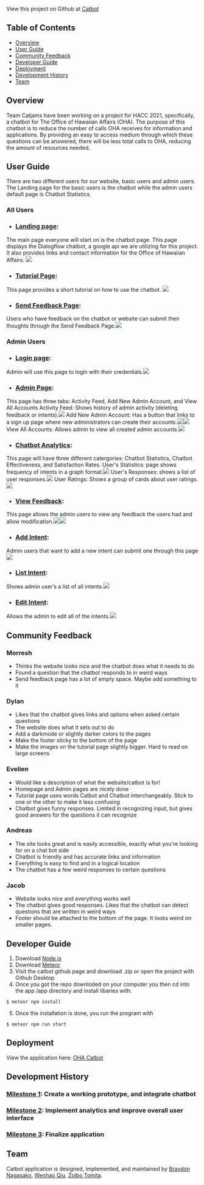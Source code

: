 View this project on Github at [Catbot](https://github.com/catjams/catbot)

## Table of Contents
* [Overview](#overview)
* [User Guide](#user-guide)
* [Community Feedback](#community-feedback)
* [Developer Guide](#developer-guide)
* [Deployment](#deployment)
* [Development History](#development-history)
* [Team](#team)

## Overview

Team Catjams have been working on a project for HACC 2021, specifically, a chatbot for The Office of Hawaiian Affairs (OHA). The purpose of this chatbot is to reduce the number of calls OHA receives for information and applications. By providing an easy to access medium through which these questions can be answered, there will be less total calls to OHA, reducing the amount of resources needed. 
  
## User Guide

There are two different users for our website, basic users and admin users. The Landing page for the basic users is the chatbot while the admin users default page is Chatbot Statistics. 

### All Users
 
 * ### [Landing page](https://catbot.bar/#/): 
 The main page everyone will start on is the chatbot page. This page displays the Dialogflow chatbot, a google api we are utilizing for this project. It 	also provides links and contact information for the Office of Hawaiian Affairs. ![](images/landing-page.jpg)
 * ### [Tutorial Page](https://catbot.bar/#/tutor): 
 This page provides a short tutorial on how to use the chatbot. ![](images/tutorial.jpg)
 * ### [Send Feedback Page](https://catbot.bar/#/sendfeedback): 
 Users who have feedback on the chatbot or website can submit their thoughts through the Send Feedback Page.![](images/send-feedback.jpg)
 
### Admin Users 

 * ### [Login page](https://catbot.bar/#/signin): 
 Admin will use this page to login with their credentials.![](images/login.jpg)
 * ### [Admin Page](https://catbot.bar/#/admin):
 This page has three tabs: Activity Feed, Add New Admin Account, and View All Accounts
  Activity Feed: Shows history of admin activity (deleting feedback or intents).![](images/activityFeed.png)
  Add New Admin Account: Has a button that links to a sign up page where new administrators can create their accounts.![](images/newAccount.png)![](images/add-account2.jpg)
  View All Accounts: Allows admin to view all created admin accounts.![](images/viewAccounts.png)
 * ### [Chatbot Analytics](https://catbot.bar/#/analytics): 
 This page will have three different catergories: Chatbot Statistics, Chatbot Effectiveness, and Satisfaction Rates.
  User's Statistics: page shows frequency of intents in a graph format.![](images/stats.jpg)
  User's Responses: shows a list of user responses.![](images/response.jpg)
  User Ratings: Shows a group of cards about user ratings.![](images/UserRatingsTab.png)
 * ### [View Feedback](https://catbot.bar/#/viewfeedbacks):
 This page allows the admin users to view any feedback the users had and allow modification.![](images/view-feedback.jpg)![](images/view-feedback2.jpg)
 * ### [Add Intent](https://catbot.bar/#/addintent): 
 Admin users that want to add a new intent can submit one through this page ![](images/add-intent.jpg)
 * ### [List Intent](https://catbot.bar/#/listintent): 
 Shows admin user’s a list of all intents.![](images/list-intent.jpg)
 * ### [Edit Intent](https://catbot.bar/#/listintent):
 Allows the admin to edit all of the intents.![](images/edit-intent.jpg)
 
## Community Feedback

### Morresh
* Thinks the website looks nice and the chatbot does what it needs to do
* Found a question that the chatbot responds to in weird ways
* Send feedback page has a lot of empty space. Maybe add something to it

### Dylan
* Likes that the chatbot gives links and options when asked certain questions
* The website does what it sets out to do
* Add a darkmode or slightly darker colors to the pages
* Make the footer sticky to the bottom of the page
* Make the images on the tutorial page slightly bigger. Hard to read on large screens

### Evelien
* Would like a description of what the website/catbot is for!
* Homepage and Admin pages are nicely done
* Tutorial page uses words Catbot and Chatbot interchangeably. Stick to one or the other to make it less confusing
* Chatbot gives funny responses. Limited in recognizing input, but gives good answers for the questions it can recognize

### Andreas
* The site looks great and is easily accessible, exactly what you're looking for on a chat bot side
* Chatbot is friendly and has accurate links and information
* Everything is easy to find and in a logical location
* The chatbot has a few weird responses to certain questions

### Jacob
* Website looks nice and everything works well
* The chatbot gives good responses. Likes that the chatbot can detect questions that are written in weird ways
* Footer should be attached to the bottom of the page. It looks weird on smaller pages.
  
## Developer Guide

1. Download [Node.js](https://nodejs.org/en/)
2. Download [Meteor](https://www.meteor.com/)
3. Visit the catbot github page and download .zip or open the project with Github Desktop
4. Once you got the repo downloded on your computer you then cd into the app /app directory and install libaries with:
```
$ meteor npm install
```
5. Once the installation is done, you run the program with
```
$ meteor npm run start
```

## Deployment
View the application here: [OHA Catbot](https://catbot.bar/#/)

## Development History

### [Milestone 1](https://github.com/catjams/catbot/projects/1): Create a working prototype, and integrate chatbot 
### [Milestone 2](https://github.com/catjams/catbot/projects/2): Implement analytics and improve overall user interface
### [Milestone 3](https://github.com/catjams/catbot/projects/3): Finalize application 

## Team

Catbot application is designed, implemented, and maintained by [Braydon Nagasako](https://breadonn.github.io/), [Wenhao Qiu](https://wenhaoq20.github.io/), [Zolbo Tomita](https://tomitaz.github.io/).

